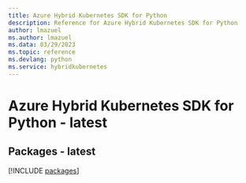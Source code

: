 ```yaml
---
title: Azure Hybrid Kubernetes SDK for Python
description: Reference for Azure Hybrid Kubernetes SDK for Python
author: lmazuel
ms.author: lmazuel
ms.data: 03/29/2023
ms.topic: reference
ms.devlang: python
ms.service: hybridkubernetes
---
```

# Azure Hybrid Kubernetes SDK for Python - latest
## Packages - latest
[!INCLUDE [packages](hybrid-kubernetes-index.md)]